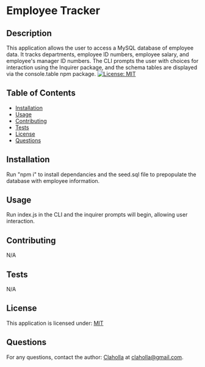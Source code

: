 
  # Employee Tracker
  
  ## Description

  This application allows the user to access a MySQL database of employee data. It tracks departments, employee ID numbers, employee salary, and employee's manager ID numbers. The CLI prompts the user with choices for interaction using the Inquirer package, and the schema tables are displayed via the console.table npm package.
  [![License: MIT](https://img.shields.io/badge/License-MIT-yellow.svg)](https://opensource.org/licenses/MIT)

  ## Table of Contents

  - [Installation](#installation)
  - [Usage](#usage)
  - [Contributing](#contributing)
  - [Tests](#tests)
  - [License](#license)
  - [Questions](#questions)

  ## Installation

  Run "npm i" to install dependancies and the seed.sql file to prepopulate the database with employee information.

  ## Usage

  Run index.js in the CLI and the inquirer prompts will begin, allowing user interaction.

  ## Contributing

  N/A

  ## Tests

  N/A

  ## License

  This application is licensed under: [MIT](https://opensource.org/licenses/MIT)

  ## Questions

  For any questions, contact the author: [Claholla](https://www.github.com/Claholla) at claholla@gmail.com.

  